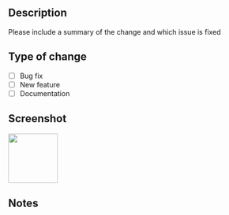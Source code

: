 
## Description

Please include a summary of the change and which issue is fixed


## Type of change

- [ ] Bug fix
- [ ] New feature
- [ ] Documentation

## Screenshot

<div>
<img src="image-URL" width= "100">
</div>

## Notes


